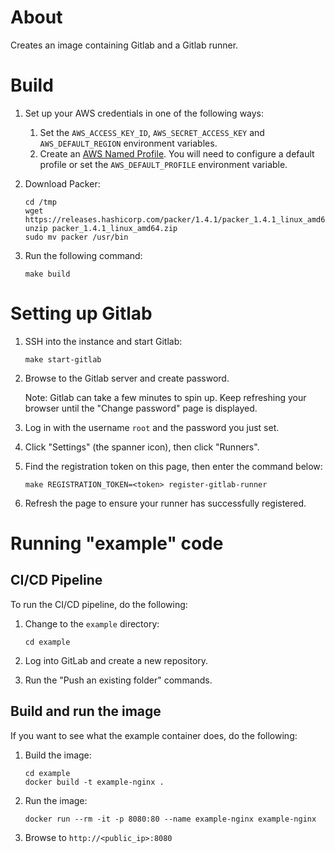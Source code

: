 # About

Creates an image containing Gitlab and a Gitlab runner. 

# Build

1. Set up your AWS credentials in one of the following ways:
	1. Set the `AWS_ACCESS_KEY_ID`, `AWS_SECRET_ACCESS_KEY` and `AWS_DEFAULT_REGION` environment variables.
	2. Create an [AWS Named Profile](https://docs.aws.amazon.com/cli/latest/userguide/cli-configure-profiles.html). You will need to configure a default profile or set the `AWS_DEFAULT_PROFILE` environment variable.

2. Download Packer:

    ```
    cd /tmp
    wget https://releases.hashicorp.com/packer/1.4.1/packer_1.4.1_linux_amd64.zip
    unzip packer_1.4.1_linux_amd64.zip
    sudo mv packer /usr/bin
    ```        

3. Run the following command:

	```
	make build
	```

# Setting up Gitlab

1. SSH into the instance and start Gitlab: 

	```
	make start-gitlab
	```

2. Browse to the Gitlab server and create password.

	Note: Gitlab can take a few minutes to spin up. Keep refreshing your browser until the "Change password" page is displayed.

3. Log in with the username `root` and the password you just set.

4. Click "Settings" (the spanner icon), then click "Runners".

5. Find the registration token on this page, then enter the command below:

	```
	make REGISTRATION_TOKEN=<token> register-gitlab-runner
	```

6. Refresh the page to ensure your runner has successfully registered.

# Running "example" code
## CI/CD Pipeline

To run the CI/CD pipeline, do the following:

1. Change to the `example` directory:

	```
	cd example
	```

2. Log into GitLab and create a new repository.

3. Run the "Push an existing folder" commands.

## Build and run the image

If you want to see what the example container does, do the following:

1. Build the image:

	```
	cd example
	docker build -t example-nginx .
	```

2. Run the image:

	```
	docker run --rm -it -p 8080:80 --name example-nginx example-nginx
	```

3. Browse to `http://<public_ip>:8080`